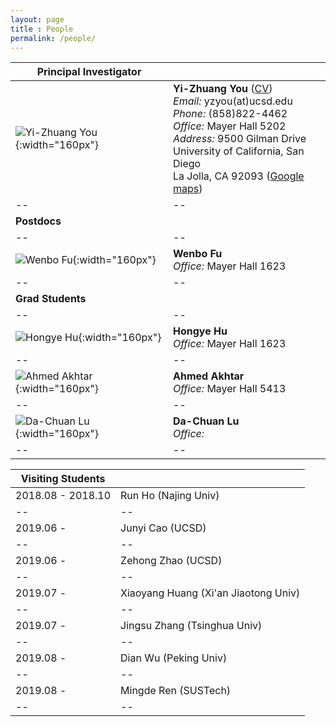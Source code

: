 ```yaml
--- 
layout: page 
title : People 
permalink: /people/
---
```


|**Principal Investigator**||
|--|--|
|![Yi-Zhuang You]({{site.baseurl}}/assets/img/photos/PI.png){:width="160px"}|**Yi-Zhuang You** ([CV]({{site.baseurl}}/YZYou/))<br>*Email:* yzyou(at)ucsd.edu<br>*Phone:* (858)822-4462<br>*Office:* Mayer Hall 5202<br>*Address:* 9500 Gilman Drive <br>University of California, San Diego <br>La Jolla, CA 92093 ([Google maps](https://www.google.com/maps/place/Mayer+Hall,+San+Diego,+CA/@32.876035,-117.2416914,17z))|
|--|--|
|**Postdocs**||
|--|--|
|![Wenbo Fu]({{site.baseurl}}/assets/img/photos/WBFu.png){:width="160px"}|**Wenbo Fu** <br>*Office:* Mayer Hall 1623|
|--|--|
|**Grad Students**||
|--|--|
|![Hongye Hu]({{site.baseurl}}/assets/img/photos/HYHu.png){:width="160px"}|**Hongye Hu** <br>*Office:* Mayer Hall 1623|
|--|--|
|![Ahmed Akhtar]({{site.baseurl}}/assets/img/photos/AAkhtar.png){:width="160px"}|**Ahmed Akhtar** <br>*Office:* Mayer Hall 5413 |
|--|--|
|![Da-Chuan Lu]({{site.baseurl}}/assets/img/photos/DCLu.png){:width="160px"}|**Da-Chuan Lu** <br>*Office:* |
|--|--|


|**Visiting Students**||
|--|--|
|2018.08 - 2018.10|Run Ho (Najing Univ)|
|--|--|
|2019.06 - |Junyi Cao (UCSD)|
|--|--|
|2019.06 - |Zehong Zhao (UCSD)|
|--|--|
|2019.07 - |Xiaoyang Huang (Xi'an Jiaotong Univ)|
|--|--|
|2019.07 - |Jingsu Zhang (Tsinghua Univ)|
|--|--|
|2019.08 - |Dian Wu (Peking Univ)|
|--|--|
|2019.08 - |Mingde Ren (SUSTech)|
|--|--|


